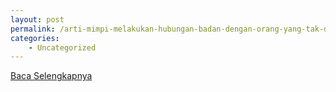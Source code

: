 ```yaml
---
layout: post
permalink: /arti-mimpi-melakukan-hubungan-badan-dengan-orang-yang-tak-dikenal/
categories:
    - Uncategorized
---
```


[Baca Selengkapnya](/05)